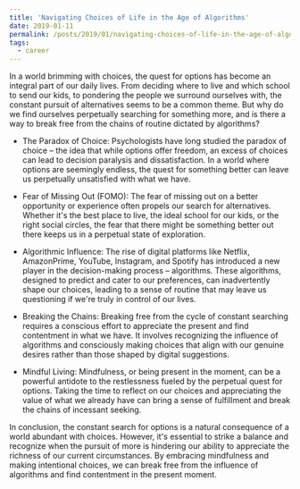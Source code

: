 ```yaml
---
title: 'Navigating Choices of Life in the Age of Algorithms'
date: 2019-01-11
permalink: /posts/2019/01/navigating-choices-of-life-in-the-age-of-algorithms/
tags:
  - career
---
```


In a world brimming with choices, the quest for options has become an integral part of our daily lives. From deciding where to live and which school to send our kids, to pondering the people we surround ourselves with, the constant pursuit of alternatives seems to be a common theme. But why do we find ourselves perpetually searching for something more, and is there a way to break free from the chains of routine dictated by algorithms?

* The Paradox of Choice:
Psychologists have long studied the paradox of choice – the idea that while options offer freedom, an excess of choices can lead to decision paralysis and dissatisfaction. In a world where options are seemingly endless, the quest for something better can leave us perpetually unsatisfied with what we have.

* Fear of Missing Out (FOMO):
The fear of missing out on a better opportunity or experience often propels our search for alternatives. Whether it's the best place to live, the ideal school for our kids, or the right social circles, the fear that there might be something better out there keeps us in a perpetual state of exploration.

* Algorithmic Influence:
The rise of digital platforms like Netflix, AmazonPrime, YouTube, Instagram, and Spotify has introduced a new player in the decision-making process – algorithms. These algorithms, designed to predict and cater to our preferences, can inadvertently shape our choices, leading to a sense of routine that may leave us questioning if we're truly in control of our lives.

* Breaking the Chains:
Breaking free from the cycle of constant searching requires a conscious effort to appreciate the present and find contentment in what we have. It involves recognizing the influence of algorithms and consciously making choices that align with our genuine desires rather than those shaped by digital suggestions.

* Mindful Living:
Mindfulness, or being present in the moment, can be a powerful antidote to the restlessness fueled by the perpetual quest for options. Taking the time to reflect on our choices and appreciating the value of what we already have can bring a sense of fulfillment and break the chains of incessant seeking.

In conclusion, the constant search for options is a natural consequence of a world abundant with choices. However, it's essential to strike a balance and recognize when the pursuit of more is hindering our ability to appreciate the richness of our current circumstances. By embracing mindfulness and making intentional choices, we can break free from the influence of algorithms and find contentment in the present moment.
